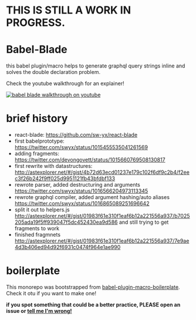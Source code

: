 # THIS IS STILL A WORK IN PROGRESS.

# Babel-Blade

this babel plugin/macro helps to generate graphql query strings inline and solves the double declaration problem.

Check the youtube walkthrough for an explainer!

[![babel blade walkthrough on youtube](https://user-images.githubusercontent.com/6764957/42730215-f92fc024-87bc-11e8-9929-c614710920ee.png)](https://www.youtube.com/watch?v=z9wKcRjNqlw)

# brief history

- react-blade: https://github.com/sw-yx/react-blade
- first babelprototype: https://twitter.com/swyx/status/1015455535041261569
- adding fragments: https://twitter.com/devongovett/status/1015660769508130817
- first rewrite with datastructures: http://astexplorer.net/#/gist/4b72d63ecd01237e179c102f6df9c2b4/f2eec3f26b242f9ff025d9951121fb43bfdbf133
- rewrote parser, added destructuring and arguments https://twitter.com/swyx/status/1016566204973113345
- rewrote graphql compiler, added argument hashing/auto aliases https://twitter.com/swyx/status/1016865089251696642
- split it out to helpers.js http://astexplorer.net/#/gist/01983f61e310f1eaf6b12a221556a937/b7025205ada19f5ff939047f5dc452430ea9d586 and still trying to get fragments to work
- finished fragmnets http://astexplorer.net/#/gist/01983f61e310f1eaf6b12a221556a937/7e9ae4d3b406ed94d92f6931c0474f964e1ae990

# boilerplate

This monorepo was bootstrapped from [babel-plugin-macro-boilerplate](https://github.com/sw-yx/babel-plugin-macro-boilerplate). Check it otu if you want to make one!

**if you spot something that could be a better practice, PLEASE open an issue or [tell me I'm wrong!](https://twitter.com/swyx)**

